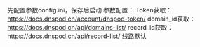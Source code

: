 先配置参数config.ini，保存后启动
参数配置：
Token获取：https://docs.dnspod.cn/account/dnspod-token/
domain_id获取：https://docs.dnspod.cn/api/domains-list/
record_id获取：https://docs.dnspod.cn/api/record-list/
线路默认